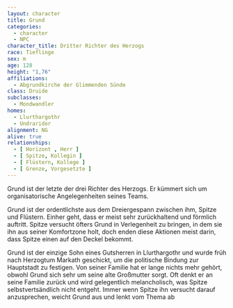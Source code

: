 ```yaml
---
layout: character
title: Grund
categories:
  - character
  - NPC
character_title: Dritter Richter des Herzogs
race: Tieflinge
sex: m
age: 128
height: "1,76"
affiliations:
  - Abgrundkirche der Glimmenden Sünde
class: Druide
subclasses:
  - Mondwandler
homes:
  - Llurthargothr
  - Undraridor
alignment: NG
alive: true
relationships:
  - [ Horizont , Herr ]
  - [ Spitze, Kollegin ]
  - [ Flüstern, Kollege ]
  - [ Grenze, Vorgesetzte ]
---
```


Grund ist der letzte der drei Richter des Herzogs. Er kümmert sich um organisatorische Angelegenheiten seines Teams.

Grund ist der ordentlichste aus dem Dreiergespann zwischen ihm, Spitze und Flüstern. Einher geht, dass er meist sehr
zurückhaltend und förmlich auftritt. Spitze versucht öfters Grund in Verlegenheit zu bringen, in dem sie ihn aus seiner
Komfortzone holt, doch enden diese Aktionen meist darin, dass Spitze einen auf den Deckel bekommt.

Grund ist der einzige Sohn eines Gutsherren in Llurthargothr und wurde früh nach Herzogtum Markath geschickt, um die
politische Bindung zur Hauptstadt zu festigen. Von seiner Familie hat er lange nichts mehr gehört, obwohl Grund sich
sehr um seine alte Großmutter sorgt. Oft denkt er an seine Familie zurück und wird gelegentlich melancholisch, was
Spitze selbstvertsändlich nicht entgeht. Immer wenn Spitze ihn versucht darauf anzusprechen, weicht Grund aus und lenkt
vom Thema ab
